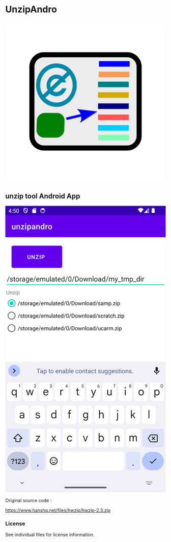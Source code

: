 # UnzipAndro

![](doc/icon.svg)

## unzip tool Android App

![](doc/screenshot1.png)


Original source code :

https://www.hanshq.net/files/hwzip/hwzip-2.3.zip


### License

See individual files for license information.

